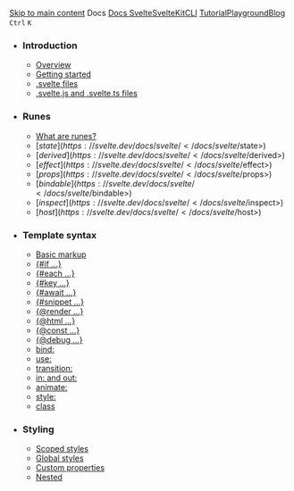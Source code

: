 [Skip to main content](https://svelte.dev/docs/svelte/<#main>) [](https://svelte.dev/docs/svelte/</> "Homepage")
Docs
[Docs ](https://svelte.dev/docs/svelte/</docs>)
[Svelte](https://svelte.dev/docs/svelte/</docs/svelte>)[SvelteKit](https://svelte.dev/docs/svelte/</docs/kit>)[CLI](https://svelte.dev/docs/svelte/</docs/cli>)
[Tutorial](https://svelte.dev/docs/svelte/</tutorial>)[Playground](https://svelte.dev/docs/svelte/</playground>)[Blog](https://svelte.dev/docs/svelte/</blog>)
`Ctrl` `K`
[](https://svelte.dev/docs/svelte/</chat>) [](https://svelte.dev/docs/svelte/<https:/bsky.app/profile/sveltesociety.dev>) [](https://svelte.dev/docs/svelte/<https:/github.com/sveltejs/svelte>)
  * ### Introduction
    * [Overview](https://svelte.dev/docs/svelte/</docs/svelte/overview>)
    * [Getting started](https://svelte.dev/docs/svelte/</docs/svelte/getting-started>)
    * [.svelte files](https://svelte.dev/docs/svelte/</docs/svelte/svelte-files>)
    * [.svelte.js and .svelte.ts files](https://svelte.dev/docs/svelte/</docs/svelte/svelte-js-files>)
  * ### Runes
    * [What are runes?](https://svelte.dev/docs/svelte/</docs/svelte/what-are-runes>)
    * [$state](https://svelte.dev/docs/svelte/</docs/svelte/$state>)
    * [$derived](https://svelte.dev/docs/svelte/</docs/svelte/$derived>)
    * [$effect](https://svelte.dev/docs/svelte/</docs/svelte/$effect>)
    * [$props](https://svelte.dev/docs/svelte/</docs/svelte/$props>)
    * [$bindable](https://svelte.dev/docs/svelte/</docs/svelte/$bindable>)
    * [$inspect](https://svelte.dev/docs/svelte/</docs/svelte/$inspect>)
    * [$host](https://svelte.dev/docs/svelte/</docs/svelte/$host>)
  * ### Template syntax
    * [Basic markup](https://svelte.dev/docs/svelte/</docs/svelte/basic-markup>)
    * [{#if ...}](https://svelte.dev/docs/svelte/</docs/svelte/if>)
    * [{#each ...}](https://svelte.dev/docs/svelte/</docs/svelte/each>)
    * [{#key ...}](https://svelte.dev/docs/svelte/</docs/svelte/key>)
    * [{#await ...}](https://svelte.dev/docs/svelte/</docs/svelte/await>)
    * [{#snippet ...}](https://svelte.dev/docs/svelte/</docs/svelte/snippet>)
    * [{@render ...}](https://svelte.dev/docs/svelte/</docs/svelte/@render>)
    * [{@html ...}](https://svelte.dev/docs/svelte/</docs/svelte/@html>)
    * [{@const ...}](https://svelte.dev/docs/svelte/</docs/svelte/@const>)
    * [{@debug ...}](https://svelte.dev/docs/svelte/</docs/svelte/@debug>)
    * [bind:](https://svelte.dev/docs/svelte/</docs/svelte/bind>)
    * [use:](https://svelte.dev/docs/svelte/</docs/svelte/use>)
    * [transition:](https://svelte.dev/docs/svelte/</docs/svelte/transition>)
    * [in: and out:](https://svelte.dev/docs/svelte/</docs/svelte/in-and-out>)
    * [animate:](https://svelte.dev/docs/svelte/</docs/svelte/animate>)
    * [style:](https://svelte.dev/docs/svelte/</docs/svelte/style>)
    * [class](https://svelte.dev/docs/svelte/</docs/svelte/class>)
  * ### Styling
    * [Scoped styles](https://svelte.dev/docs/svelte/</docs/svelte/scoped-styles>)
    * [Global styles](https://svelte.dev/docs/svelte/</docs/svelte/global-styles>)
    * [Custom properties](https://svelte.dev/docs/svelte/</docs/svelte/custom-properties>)
    * [Nested <style> elements](https://svelte.dev/docs/svelte/</docs/svelte/nested-style-elements>)
  * ### Special elements
    * [<svelte:boundary>](https://svelte.dev/docs/svelte/</docs/svelte/svelte-boundary>)
    * [<svelte:window>](https://svelte.dev/docs/svelte/</docs/svelte/svelte-window>)
    * [<svelte:document>](https://svelte.dev/docs/svelte/</docs/svelte/svelte-document>)
    * [<svelte:body>](https://svelte.dev/docs/svelte/</docs/svelte/svelte-body>)
    * [<svelte:head>](https://svelte.dev/docs/svelte/</docs/svelte/svelte-head>)
    * [<svelte:element>](https://svelte.dev/docs/svelte/</docs/svelte/svelte-element>)
    * [<svelte:options>](https://svelte.dev/docs/svelte/</docs/svelte/svelte-options>)
  * ### Runtime
    * [Stores](https://svelte.dev/docs/svelte/</docs/svelte/stores>)
    * [Context](https://svelte.dev/docs/svelte/</docs/svelte/context>)
    * [Lifecycle hooks](https://svelte.dev/docs/svelte/</docs/svelte/lifecycle-hooks>)
    * [Imperative component API](https://svelte.dev/docs/svelte/</docs/svelte/imperative-component-api>)
  * ### Misc
    * [Testing](https://svelte.dev/docs/svelte/</docs/svelte/testing>)
    * [TypeScript](https://svelte.dev/docs/svelte/</docs/svelte/typescript>)
    * [Custom elements](https://svelte.dev/docs/svelte/</docs/svelte/custom-elements>)
    * [Svelte 4 migration guide](https://svelte.dev/docs/svelte/</docs/svelte/v4-migration-guide>)
    * [Svelte 5 migration guide](https://svelte.dev/docs/svelte/</docs/svelte/v5-migration-guide>)
    * [Frequently asked questions](https://svelte.dev/docs/svelte/</docs/svelte/faq>)
  * ### Reference
    * [svelte](https://svelte.dev/docs/svelte/</docs/svelte/svelte>)
    * [svelte/action](https://svelte.dev/docs/svelte/</docs/svelte/svelte-action>)
    * [svelte/animate](https://svelte.dev/docs/svelte/</docs/svelte/svelte-animate>)
    * [svelte/compiler](https://svelte.dev/docs/svelte/</docs/svelte/svelte-compiler>)
    * [svelte/easing](https://svelte.dev/docs/svelte/</docs/svelte/svelte-easing>)
    * [svelte/events](https://svelte.dev/docs/svelte/</docs/svelte/svelte-events>)
    * [svelte/legacy](https://svelte.dev/docs/svelte/</docs/svelte/svelte-legacy>)
    * [svelte/motion](https://svelte.dev/docs/svelte/</docs/svelte/svelte-motion>)
    * [svelte/reactivity/window](https://svelte.dev/docs/svelte/</docs/svelte/svelte-reactivity-window>)
    * [svelte/reactivity](https://svelte.dev/docs/svelte/</docs/svelte/svelte-reactivity>)
    * [svelte/server](https://svelte.dev/docs/svelte/</docs/svelte/svelte-server>)
    * [svelte/store](https://svelte.dev/docs/svelte/</docs/svelte/svelte-store>)
    * [svelte/transition](https://svelte.dev/docs/svelte/</docs/svelte/svelte-transition>)
    * [Compiler errors](https://svelte.dev/docs/svelte/</docs/svelte/compiler-errors>)
    * [Compiler warnings](https://svelte.dev/docs/svelte/</docs/svelte/compiler-warnings>)
    * [Runtime errors](https://svelte.dev/docs/svelte/</docs/svelte/runtime-errors>)
    * [Runtime warnings](https://svelte.dev/docs/svelte/</docs/svelte/runtime-warnings>)
  * ### Legacy APIs
    * [Overview](https://svelte.dev/docs/svelte/</docs/svelte/legacy-overview>)
    * [Reactive let/var declarations](https://svelte.dev/docs/svelte/</docs/svelte/legacy-let>)
    * [Reactive $: statements](https://svelte.dev/docs/svelte/</docs/svelte/legacy-reactive-assignments>)
    * [export let](https://svelte.dev/docs/svelte/</docs/svelte/legacy-export-let>)
    * [$$props and $$restProps](https://svelte.dev/docs/svelte/</docs/svelte/legacy-$$props-and-$$restProps>)
    * [on:](https://svelte.dev/docs/svelte/</docs/svelte/legacy-on>)
    * [<slot>](https://svelte.dev/docs/svelte/</docs/svelte/legacy-slots>)
    * [$$slots](https://svelte.dev/docs/svelte/</docs/svelte/legacy-$$slots>)
    * [<svelte:fragment>](https://svelte.dev/docs/svelte/</docs/svelte/legacy-svelte-fragment>)
    * [<svelte:component>](https://svelte.dev/docs/svelte/</docs/svelte/legacy-svelte-component>)
    * [<svelte:self>](https://svelte.dev/docs/svelte/</docs/svelte/legacy-svelte-self>)
    * [Imperative component API](https://svelte.dev/docs/svelte/</docs/svelte/legacy-component-api>)


SvelteMisc
# Svelte 5 migration guide
### On this page
  * [Svelte 5 migration guide](https://svelte.dev/docs/svelte/</docs/svelte/v5-migration-guide>)
  * [Reactivity syntax changes](https://svelte.dev/docs/svelte/<#Reactivity-syntax-changes>)
  * [Event changes](https://svelte.dev/docs/svelte/<#Event-changes>)
  * [Snippets instead of slots](https://svelte.dev/docs/svelte/<#Snippets-instead-of-slots>)
  * [Migration script](https://svelte.dev/docs/svelte/<#Migration-script>)
  * [Components are no longer classes](https://svelte.dev/docs/svelte/<#Components-are-no-longer-classes>)
  * [<svelte:component> is no longer necessary](https://svelte.dev/docs/svelte/<#svelte:component-is-no-longer-necessary>)
  * [Whitespace handling changed](https://svelte.dev/docs/svelte/<#Whitespace-handling-changed>)
  * [Modern browser required](https://svelte.dev/docs/svelte/<#Modern-browser-required>)
  * [Changes to compiler options](https://svelte.dev/docs/svelte/<#Changes-to-compiler-options>)
  * [The children prop is reserved](https://svelte.dev/docs/svelte/<#The-children-prop-is-reserved>)
  * [Breaking changes in runes mode](https://svelte.dev/docs/svelte/<#Breaking-changes-in-runes-mode>)
  * [Other breaking changes](https://svelte.dev/docs/svelte/<#Other-breaking-changes>)


Version 5 comes with an overhauled syntax and reactivity system. While it may look different at first, you’ll soon notice many similarities. This guide goes over the changes in detail and shows you how to upgrade. Along with it, we also provide information on _why_ we did these changes.
You don’t have to migrate to the new syntax right away - Svelte 5 still supports the old Svelte 4 syntax, and you can mix and match components using the new syntax with components using the old and vice versa. We expect many people to be able to upgrade with only a few lines of code changed initially. There’s also a [migration script](https://svelte.dev/docs/svelte/<#Migration-script>) that helps you with many of these steps automatically.
## Reactivity syntax changes[](https://svelte.dev/docs/svelte/<#Reactivity-syntax-changes>)
At the heart of Svelte 5 is the new runes API. Runes are basically compiler instructions that inform Svelte about reactivity. Syntactically, runes are functions starting with a dollar-sign.
### let -> $state[](https://svelte.dev/docs/svelte/<#Reactivity-syntax-changes-let-$state>)
In Svelte 4, a `let` declaration at the top level of a component was implicitly reactive. In Svelte 5, things are more explicit: a variable is reactive when created using the `$state` rune. Let’s migrate the counter to runes mode by wrapping the counter in `$state`:
```
<script>
	let count = $state(0);
</script>
```

Nothing else changes. `count` is still the number itself, and you read and write directly to it, without a wrapper like `.value` or `getCount()`.
> Why we did this
> `let` being implicitly reactive at the top level worked great, but it meant that reactivity was constrained - a `let` declaration anywhere else was not reactive. This forced you to resort to using stores when refactoring code out of the top level of components for reuse. This meant you had to learn an entirely separate reactivity model, and the result often wasn’t as nice to work with. Because reactivity is more explicit in Svelte 5, you can keep using the same API outside the top level of components. Head to [the tutorial](https://svelte.dev/docs/svelte/</tutorial>) to learn more.
### $: -> $derived/$effect[](https://svelte.dev/docs/svelte/<#Reactivity-syntax-changes-$:-$derived-$effect>)
In Svelte 4, a `$:` statement at the top level of a component could be used to declare a derivation, i.e. state that is entirely defined through a computation of other state. In Svelte 5, this is achieved using the `$derived` rune:
```
<script>
	let count = $state(0);
	$: const double = $derived(count * 2);
</script>
```

As with `$state`, nothing else changes. `double` is still the number itself, and you read it directly, without a wrapper like `.value` or `getDouble()`.
A `$:` statement could also be used to create side effects. In Svelte 5, this is achieved using the `$effect` rune:
```
<script>
	let count = $state(0);
	$:$effect(() => {
		if (count > 5) {
			alert('Count is too high!');
		}
	});
</script>
```

> Why we did this
> `$:` was a great shorthand and easy to get started with: you could slap a `$:` in front of most code and it would somehow work. This intuitiveness was also its drawback the more complicated your code became, because it wasn’t as easy to reason about. Was the intent of the code to create a derivation, or a side effect? With `$derived` and `$effect`, you have a bit more up-front decision making to do (spoiler alert: 90% of the time you want `$derived`), but future-you and other developers on your team will have an easier time.
> There were also gotchas that were hard to spot:
>   * `$:` only updated directly before rendering, which meant you could read stale values in-between rerenders
>   * `$:` only ran once per tick, which meant that statements may run less often than you think
>   * `$:` dependencies were determined through static analysis of the dependencies. This worked in most cases, but could break in subtle ways during a refactoring where dependencies would be for example moved into a function and no longer be visible as a result
>   * `$:` statements were also ordered by using static analysis of the dependencies. In some cases there could be ties and the ordering would be wrong as a result, needing manual interventions. Ordering could also break while refactoring code and some dependencies no longer being visible as a result.
> 

> Lastly, it wasn’t TypeScript-friendly (our editor tooling had to jump through some hoops to make it valid for TypeScript), which was a blocker for making Svelte’s reactivity model truly universal.
> `$derived` and `$effect` fix all of these by
>   * always returning the latest value
>   * running as often as needed to be stable
>   * determining the dependencies at runtime, and therefore being immune to refactorings
>   * executing dependencies as needed and therefore being immune to ordering problems
>   * being TypeScript-friendly
> 

### export let -> $props[](https://svelte.dev/docs/svelte/<#Reactivity-syntax-changes-export-let-$props>)
In Svelte 4, properties of a component were declared using `export let`. Each property was one declaration. In Svelte 5, all properties are declared through the `$props` rune, through destructuring:
```
<script>
	export let optional = 'unset';
	export let required;
	let { optional = 'unset', required } = $props();
</script>
```

There are multiple cases where declaring properties becomes less straightforward than having a few `export let` declarations:
  * you want to rename the property, for example because the name is a reserved identifier (e.g. `class`)
  * you don’t know which other properties to expect in advance
  * you want to forward every property to another component


All these cases need special syntax in Svelte 4:
  * renaming: `export { klass as class}`
  * other properties: `$$restProps`
  * all properties `$$props`


In Svelte 5, the `$props` rune makes this straightforward without any additional Svelte-specific syntax:
  * renaming: use property renaming `let { class: klass } = $props();`
  * other properties: use spreading `let { foo, bar, ...rest } = $props();`
  * all properties: don’t destructure `let props = $props();`


```
<script>
	let klass = '';
	export { klass as class};
	let { class: klass, ...rest } = $props();
</script>
<button class={klass} {...$$restPropsrest}>click me</button>
```

> Why we did this
> `export let` was one of the more controversial API decisions, and there was a lot of debate about whether you should think about a property being `export`ed or `import`ed. `$props` doesn’t have this trait. It’s also in line with the other runes, and the general thinking reduces to “everything special to reactivity in Svelte is a rune”.
> There were also a lot of limitations around `export let`, which required additional API, as shown above. `$props` unite this in one syntactical concept that leans heavily on regular JavaScript destructuring syntax.
## Event changes[](https://svelte.dev/docs/svelte/<#Event-changes>)
Event handlers have been given a facelift in Svelte 5. Whereas in Svelte 4 we use the `on:` directive to attach an event listener to an element, in Svelte 5 they are properties like any other (in other words - remove the colon):
```
<script>
	let count = $state(0);
</script>
<button on:click={() => count++}>
	clicks: {count}
</button>
```

Since they’re just properties, you can use the normal shorthand syntax...
```
<script>
	let count = $state(0);
	function onclick() {
		count++;
	}
</script>
<button {onclick}>
	clicks: {count}
</button>
```

...though when using a named event handler function it’s usually better to use a more descriptive name.
### Component events[](https://svelte.dev/docs/svelte/<#Event-changes-Component-events>)
In Svelte 4, components could emit events by creating a dispatcher with `createEventDispatcher`.
This function is deprecated in Svelte 5. Instead, components should accept _callback props_ - which means you then pass functions as properties to these components:
App
```
<script>
	import Pump from './Pump.svelte';
	let size = $state(15);
	let burst = $state(false);
	function reset() {
		size = 15;
		burst = false;
	}
</script>
<Pump
	on:inflate={(power) => {
		size += power.detail;
		if (size > 75) burst = true;
	}}
	on:deflate={(power) => {
		if (size > 0) size -= power.detail;
	}}
/>
{#if burst}
	<button onclick={reset}>new balloon</button>
	<span class="boom">💥</span>
{:else}
	<span class="balloon" style="scale: {0.01 * size}">
		🎈
	</span>
{/if}
```
```
<script lang="ts">
	import Pump from './Pump.svelte';
	let size = $state(15);
	let burst = $state(false);
	function reset() {
		size = 15;
		burst = false;
	}
</script>
<Pump
	on:inflate={(power) => {
		size += power.detail;
		if (size > 75) burst = true;
	}}
	on:deflate={(power) => {
		if (size > 0) size -= power.detail;
	}}
/>
{#if burst}
	<button onclick={reset}>new balloon</button>
	<span class="boom">💥</span>
{:else}
	<span class="balloon" style="scale: {0.01 * size}">
		🎈
	</span>
{/if}
```

Pump
```
<script>
	import { createEventDispatcher } from 'svelte';
	const dispatch = createEventDispatcher();
	let { inflate, deflate } = $props();
	let power = $state(5);
</script>
<button onclick={() => dispatch('inflate', power)inflate(power)}>
	inflate
</button>
<button onclick={() => dispatch('deflate', power)deflate(power)}>
	deflate
</button>
<button onclick={() => power--}>-</button>
Pump power: {power}
<button onclick={() => power++}>+</button>
```
```
<script lang="ts">
	import { createEventDispatcher } from 'svelte';
	const dispatch = createEventDispatcher();
	let { inflate, deflate } = $props();
	let power = $state(5);
</script>
<button onclick={() => dispatch('inflate', power)inflate(power)}>
	inflate
</button>
<button onclick={() => dispatch('deflate', power)deflate(power)}>
	deflate
</button>
<button onclick={() => power--}>-</button>
Pump power: {power}
<button onclick={() => power++}>+</button>
```

### Bubbling events[](https://svelte.dev/docs/svelte/<#Event-changes-Bubbling-events>)
Instead of doing `<button on:click>` to ‘forward’ the event from the element to the component, the component should accept an `onclick` callback prop:
```
<script>
	let { onclick } = $props();
</script>
<button on:click {onclick}>
	click me
</button>
```

Note that this also means you can ‘spread’ event handlers onto the element along with other props instead of tediously forwarding each event separately:
```
<script>
	let props = $props();
</script>
<button {...$$props} on:click on:keydown on:all_the_other_stuff {...props}>
	click me
</button>
```

### Event modifiers[](https://svelte.dev/docs/svelte/<#Event-changes-Event-modifiers>)
In Svelte 4, you can add event modifiers to handlers:
```
<button on:click|once|preventDefault={handler}>...</button>
```

Modifiers are specific to `on:` and as such do not work with modern event handlers. Adding things like `event.preventDefault()` inside the handler itself is preferable, since all the logic lives in one place rather than being split between handler and modifiers.
Since event handlers are just functions, you can create your own wrappers as necessary:
```
<script>
	function once(fn) {
		return function (event) {
			if (fn) fn.call(this, event);
			fn = null;
		};
	}
	function preventDefault(fn) {
		return function (event) {
			event.preventDefault();
			fn.call(this, event);
		};
	}
</script>
<button onclick={once(preventDefault(handler))}>...</button>
```

There are three modifiers — `capture`, `passive` and `nonpassive` — that can’t be expressed as wrapper functions, since they need to be applied when the event handler is bound rather than when it runs.
For `capture`, we add the modifier to the event name:
```
<button onclickcapture={...}>...</button>
```

Changing the `passive`[](https://svelte.dev/docs/svelte/<https:/developer.mozilla.org/en-US/docs/Web/API/EventTarget/addEventListener#using_passive_listeners>) option of an event handler, meanwhile, is not something to be done lightly. If you have a use case for it — and you probably don’t! — then you will need to use an action to apply the event handler yourself.
### Multiple event handlers[](https://svelte.dev/docs/svelte/<#Event-changes-Multiple-event-handlers>)
In Svelte 4, this is possible:
```
<button on:click={one} on:click={two}>...</button>
```

Duplicate attributes/properties on elements — which now includes event handlers — are not allowed. Instead, do this:
```
<button
	onclick={(e) => {
		one(e);
		two(e);
	}}
>
	...
</button>
```

When spreading props, local event handlers must go _after_ the spread, or they risk being overwritten:
```
<button
	{...props}
	onclick={(e) => {
		doStuff(e);
		props.onclick?.(e);
	}}
>
	...
</button>
```

> Why we did this
> `createEventDispatcher` was always a bit boilerplate-y:
>   * import the function
>   * call the function to get a dispatch function
>   * call said dispatch function with a string and possibly a payload
>   * retrieve said payload on the other end through a `.detail` property, because the event itself was always a `CustomEvent`
> 

> It was always possible to use component callback props, but because you had to listen to DOM events using `on:`, it made sense to use `createEventDispatcher` for component events due to syntactical consistency. Now that we have event attributes (`onclick`), it’s the other way around: Callback props are now the more sensible thing to do.
> The removal of event modifiers is arguably one of the changes that seems like a step back for those who’ve liked the shorthand syntax of event modifiers. Given that they are not used that frequently, we traded a smaller surface area for more explicitness. Modifiers also were inconsistent, because most of them were only useable on DOM elements.
> Multiple listeners for the same event are also no longer possible, but it was something of an anti-pattern anyway, since it impedes readability: if there are many attributes, it becomes harder to spot that there are two handlers unless they are right next to each other. It also implies that the two handlers are independent, when in fact something like `event.stopImmediatePropagation()` inside `one` would prevent `two` from being called.
> By deprecating `createEventDispatcher` and the `on:` directive in favour of callback props and normal element properties, we:
>   * reduce Svelte’s learning curve
>   * remove boilerplate, particularly around `createEventDispatcher`
>   * remove the overhead of creating `CustomEvent` objects for events that may not even have listeners
>   * add the ability to spread event handlers
>   * add the ability to know which event handlers were provided to a component
>   * add the ability to express whether a given event handler is required or optional
>   * increase type safety (previously, it was effectively impossible for Svelte to guarantee that a component didn’t emit a particular event)
> 

## Snippets instead of slots[](https://svelte.dev/docs/svelte/<#Snippets-instead-of-slots>)
In Svelte 4, content can be passed to components using slots. Svelte 5 replaces them with snippets which are more powerful and flexible, and as such slots are deprecated in Svelte 5.
They continue to work, however, and you can pass snippets to a component that uses slots:
Child
```
<slot />
<hr />
<slot name="foo" message="hello" />
```

Parent
```
<script>
	import Child from './Child.svelte';
</script>
<Child>
	default child content
	{#snippet foo({ message })}
		message from child: {message}
	{/snippet}
</Child>
```
```
<script lang="ts">
	import Child from './Child.svelte';
</script>
<Child>
	default child content
	{#snippet foo({ message })}
		message from child: {message}
	{/snippet}
</Child>
```

(The reverse is not true — you cannot pass slotted content to a component that uses `{@render ...}`[](https://svelte.dev/docs/svelte/</docs/svelte/@render>) tags.)
When using custom elements, you should still use `<slot />` like before. In a future version, when Svelte removes its internal version of slots, it will leave those slots as-is, i.e. output a regular DOM tag instead of transforming it.
### Default content[](https://svelte.dev/docs/svelte/<#Snippets-instead-of-slots-Default-content>)
In Svelte 4, the easiest way to pass a piece of UI to the child was using a `<slot />`. In Svelte 5, this is done using the `children` prop instead, which is then shown with `{@render children()}`:
```
<script>
	let { children } = $props();
</script>
<slot />
{@render children?.()}
```

### Multiple content placeholders[](https://svelte.dev/docs/svelte/<#Snippets-instead-of-slots-Multiple-content-placeholders>)
If you wanted multiple UI placeholders, you had to use named slots. In Svelte 5, use props instead, name them however you like and `{@render ...}` them:
```
<script>
	let { header, main, footer } = $props();
</script>
<header>
	<slot name="header" />
	{@render header()}
</header>
<main>
	<slot name="main" />
	{@render main()}
</main>
<footer>
	<slot name="footer" />
	{@render footer()}
</footer>
```

### Passing data back up[](https://svelte.dev/docs/svelte/<#Snippets-instead-of-slots-Passing-data-back-up>)
In Svelte 4, you would pass data to a `<slot />` and then retrieve it with `let:` in the parent component. In Svelte 5, snippets take on that responsibility:
App
```
<script>
	import List from './List.svelte';
</script>
<List items={['one', 'two', 'three']} let:item>
	{#snippet item(text)}
		<span>{text}</span>
	{/snippet}
	<span slot="empty">No items yet</span>
	{#snippet empty()}
		<span>No items yet</span>
	{/snippet}
</List>
```
```
<script lang="ts">
	import List from './List.svelte';
</script>
<List items={['one', 'two', 'three']} let:item>
	{#snippet item(text)}
		<span>{text}</span>
	{/snippet}
	<span slot="empty">No items yet</span>
	{#snippet empty()}
		<span>No items yet</span>
	{/snippet}
</List>
```

List
```
<script>
	let { items, item, empty } = $props();
</script>
{#if items.length}
	<ul>
		{#each items as entry}
			<li>
				<slot item={entry} />
				{@render item(entry)}
			</li>
		{/each}
	</ul>
{:else}
	<slot name="empty" />
	{@render empty?.()}
{/if}
```
```
<script lang="ts">
	let { items, item, empty } = $props();
</script>
{#if items.length}
	<ul>
		{#each items as entry}
			<li>
				<slot item={entry} />
				{@render item(entry)}
			</li>
		{/each}
	</ul>
{:else}
	<slot name="empty" />
	{@render empty?.()}
{/if}
```

> Why we did this
> Slots were easy to get started with, but the more advanced the use case became, the more involved and confusing the syntax became:
>   * the `let:` syntax was confusing to many people as it _creates_ a variable whereas all other `:` directives _receive_ a variable
>   * the scope of a variable declared with `let:` wasn’t clear. In the example above, it may look like you can use the `item` slot prop in the `empty` slot, but that’s not true
>   * named slots had to be applied to an element using the `slot` attribute. Sometimes you didn’t want to create an element, so we had to add the `<svelte:fragment>` API
>   * named slots could also be applied to a component, which changed the semantics of where `let:` directives are available (even today us maintainers often don’t know which way around it works)
> 

> Snippets solve all of these problems by being much more readable and clear. At the same time they’re more powerful as they allow you to define sections of UI that you can render _anywhere_ , not just passing them as props to a component.
## Migration script[](https://svelte.dev/docs/svelte/<#Migration-script>)
By now you should have a pretty good understanding of the before/after and how the old syntax relates to the new syntax. It probably also became clear that a lot of these migrations are rather technical and repetitive - something you don’t want to do by hand.
We thought the same, which is why we provide a migration script to do most of the migration automatically. You can upgrade your project by using `npx sv migrate svelte-5`. This will do the following things:
  * bump core dependencies in your `package.json`
  * migrate to runes (`let` -> `$state` etc)
  * migrate to event attributes for DOM elements (`on:click` -> `onclick`)
  * migrate slot creations to render tags (`<slot />` -> `{@render children()}`)
  * migrate slot usages to snippets (`<div slot="x">...</div>` -> `{#snippet x()}<div>...</div>{/snippet}`)
  * migrate obvious component creations (`new Component(...)` -> `mount(Component, ...)`)


You can also migrate a single component in VS Code through the `Migrate Component to Svelte 5 Syntax` command, or in our Playground through the `Migrate` button.
Not everything can be migrated automatically, and some migrations need manual cleanup afterwards. The following sections describe these in more detail.
### run[](https://svelte.dev/docs/svelte/<#Migration-script-run>)
You may see that the migration script converts some of your `$:` statements to a `run` function which is imported from `svelte/legacy`. This happens if the migration script couldn’t reliably migrate the statement to a `$derived` and concluded this is a side effect instead. In some cases this may be wrong and it’s best to change this to use a `$derived` instead. In other cases it may be right, but since `$:` statements also ran on the server but `$effect` does not, it isn’t safe to transform it as such. Instead, `run` is used as a stopgap solution. `run` mimics most of the characteristics of `$:`, in that it runs on the server once, and runs as `$effect.pre` on the client (`$effect.pre` runs _before_ changes are applied to the DOM; most likely you want to use `$effect` instead).
```
<script>
	import { run } from 'svelte/legacy';
	run(() => {
	$effect(() => {
		// some side effect code
	})
</script>
```

### Event modifiers[](https://svelte.dev/docs/svelte/<#Migration-script-Event-modifiers>)
Event modifiers are not applicable to event attributes (e.g. you can’t do `onclick|preventDefault={...}`). Therefore, when migrating event directives to event attributes, we need a function-replacement for these modifiers. These are imported from `svelte/legacy`, and should be migrated away from in favor of e.g. just using `event.preventDefault()`.
```
<script>
	import { preventDefault } from 'svelte/legacy';
</script>
<button
	onclick={preventDefault((event) => {
		event.preventDefault();
		// ...
	})}
>
	click me
</button>
```

### Things that are not automigrated[](https://svelte.dev/docs/svelte/<#Migration-script-Things-that-are-not-automigrated>)
The migration script does not convert `createEventDispatcher`. You need to adjust those parts manually. It doesn’t do it because it’s too risky because it could result in breakage for users of the component, which the migration script cannot find out.
The migration script does not convert `beforeUpdate/afterUpdate`. It doesn’t do it because it’s impossible to determine the actual intent of the code. As a rule of thumb you can often go with a combination of `$effect.pre` (runs at the same time as `beforeUpdate` did) and `tick` (imported from `svelte`, allows you to wait until changes are applied to the DOM and then do some work).
## Components are no longer classes[](https://svelte.dev/docs/svelte/<#Components-are-no-longer-classes>)
In Svelte 3 and 4, components are classes. In Svelte 5 they are functions and should be instantiated differently. If you need to manually instantiate components, you should use `mount` or `hydrate` (imported from `svelte`) instead. If you see this error using SvelteKit, try updating to the latest version of SvelteKit first, which adds support for Svelte 5. If you’re using Svelte without SvelteKit, you’ll likely have a `main.js` file (or similar) which you need to adjust:
```
import { function mount<Props extends Record<string, any>, Exports extends Record<string, any>>(component: ComponentType<SvelteComponent<Props>> | Component<Props, Exports, any>, options: MountOptions<Props>): Exports
Mounts a component to the given target and returns the exports and potentially the props (if compiled with accessors: true) of the component.
Transitions will play during the initial render unless the intro option is set to false.


mount } from 'svelte';
import ```
type App = SvelteComponent<Record<string, any>, any, any>
const App: LegacyComponentType
```
`App from './App.svelte' const app = new App({ target: document.getElementById("app") }); const ````
const app: {
  $on?(type: string, callback: (e: any) => void): () => void;
  $set?(props: Partial<Record<string, any>>): void;
} & Record<string, any>
```
`app = ````
mount<Record<string, any>, {
  $on?(type: string, callback: (e: any) => void): () => void;
  $set?(props: Partial<Record<string, any>>): void;
} & Record<...>>(component: ComponentType<...> | Component<...>, options: MountOptions<...>): {
  ...;
} & Record<...>
```
`
Mounts a component to the given target and returns the exports and potentially the props (if compiled with `accessors: true`) of the component. Transitions will play during the initial render unless the `intro` option is set to `false`.
mount(`const App: LegacyComponentType`App, { `target: Document | Element | ShadowRoot`
Target element where the component will be mounted.
target: `var document: Document`
[MDN Reference](https://svelte.dev/docs/svelte/<https:/developer.mozilla.org/docs/Web/API/Window/document>)
document.`Document.getElementById(elementId: string): HTMLElement | null`
Returns a reference to the first object with the specified value of the ID attribute.
@paramelementId String that specifies the ID value.
getElementById("app") }); export default ````
const app: {
  $on?(type: string, callback: (e: any) => void): () => void;
  $set?(props: Partial<Record<string, any>>): void;
} & Record<string, any>
```
`app;`
```

`mount` and `hydrate` have the exact same API. The difference is that `hydrate` will pick up the Svelte’s server-rendered HTML inside its target and hydrate it. Both return an object with the exports of the component and potentially property accessors (if compiled with `accessors: true`). They do not come with the `$on`, `$set` and `$destroy` methods you may know from the class component API. These are its replacements:
For `$on`, instead of listening to events, pass them via the `events` property on the options argument.
```
import { function mount<Props extends Record<string, any>, Exports extends Record<string, any>>(component: ComponentType<SvelteComponent<Props>> | Component<Props, Exports, any>, options: MountOptions<Props>): Exports
Mounts a component to the given target and returns the exports and potentially the props (if compiled with accessors: true) of the component.
Transitions will play during the initial render unless the intro option is set to false.


mount } from 'svelte';
import ```
type App = SvelteComponent<Record<string, any>, any, any>
const App: LegacyComponentType
```
`App from './App.svelte' const app = new App({ target: document.getElementById("app") }); app.$on('event', callback); const ````
const app: {
  $on?(type: string, callback: (e: any) => void): () => void;
  $set?(props: Partial<Record<string, any>>): void;
} & Record<string, any>
```
`app = ````
mount<Record<string, any>, {
  $on?(type: string, callback: (e: any) => void): () => void;
  $set?(props: Partial<Record<string, any>>): void;
} & Record<...>>(component: ComponentType<...> | Component<...>, options: MountOptions<...>): {
  ...;
} & Record<...>
```
`
Mounts a component to the given target and returns the exports and potentially the props (if compiled with `accessors: true`) of the component. Transitions will play during the initial render unless the `intro` option is set to `false`.
mount(`const App: LegacyComponentType`App, { `target: Document | Element | ShadowRoot`
Target element where the component will be mounted.
target: `var document: Document`
[MDN Reference](https://svelte.dev/docs/svelte/<https:/developer.mozilla.org/docs/Web/API/Window/document>)
document.`Document.getElementById(elementId: string): HTMLElement | null`
Returns a reference to the first object with the specified value of the ID attribute.
@paramelementId String that specifies the ID value.
getElementById("app"), `events?: Record<string, (e: any) => any> | undefined`
Allows the specification of events.
@deprecatedUse callback props instead.
events: { `event: any`event: callback } });`
```

> Note that using `events` is discouraged — instead, [use callbacks](https://svelte.dev/docs/svelte/<#Event-changes>)
For `$set`, use `$state` instead to create a reactive property object and manipulate it. If you’re doing this inside a `.js` or `.ts` file, adjust the ending to include `.svelte`, i.e. `.svelte.js` or `.svelte.ts`.
```
import { function mount<Props extends Record<string, any>, Exports extends Record<string, any>>(component: ComponentType<SvelteComponent<Props>> | Component<Props, Exports, any>, options: MountOptions<Props>): Exports
Mounts a component to the given target and returns the exports and potentially the props (if compiled with accessors: true) of the component.
Transitions will play during the initial render unless the intro option is set to false.


mount } from 'svelte';
import ```
type App = SvelteComponent<Record<string, any>, any, any>
const App: LegacyComponentType
```
`App from './App.svelte' const app = new App({ target: document.getElementById("app"), props: { foo: 'bar' } }); app.$set({ foo: 'baz' }); const ````
const props: {
  foo: string;
}
```
`props = ````
function $state<{
  foo: string;
}>(initial: {
  foo: string;
}): {
  foo: string;
} (+1 overload)
namespace $state
```
`
Declares reactive state.
Example:
```
let count = $state(0);
```

<https://svelte.dev/docs/svelte/$state>
@paraminitial The initial value
$state({ `foo: string`foo: 'bar' }); const ````
const app: {
  $on?(type: string, callback: (e: any) => void): () => void;
  $set?(props: Partial<Record<string, any>>): void;
} & Record<string, any>
```
`app = ````
mount<Record<string, any>, {
  $on?(type: string, callback: (e: any) => void): () => void;
  $set?(props: Partial<Record<string, any>>): void;
} & Record<...>>(component: ComponentType<...> | Component<...>, options: MountOptions<...>): {
  ...;
} & Record<...>
```
`
Mounts a component to the given target and returns the exports and potentially the props (if compiled with `accessors: true`) of the component. Transitions will play during the initial render unless the `intro` option is set to `false`.
mount(`const App: LegacyComponentType`App, { `target: Document | Element | ShadowRoot`
Target element where the component will be mounted.
target: `var document: Document`
[MDN Reference](https://svelte.dev/docs/svelte/<https:/developer.mozilla.org/docs/Web/API/Window/document>)
document.`Document.getElementById(elementId: string): HTMLElement | null`
Returns a reference to the first object with the specified value of the ID attribute.
@paramelementId String that specifies the ID value.
getElementById("app"), `props?: Record<string, any> | undefined`
Component properties.
props }); ````
const props: {
  foo: string;
}
```
`props.`foo: string`foo = 'baz';`
```

For `$destroy`, use `unmount` instead.
```
import { function mount<Props extends Record<string, any>, Exports extends Record<string, any>>(component: ComponentType<SvelteComponent<Props>> | Component<Props, Exports, any>, options: MountOptions<Props>): Exports
Mounts a component to the given target and returns the exports and potentially the props (if compiled with accessors: true) of the component.
Transitions will play during the initial render unless the intro option is set to false.


mount, ```
function unmount(component: Record<string, any>, options?: {
  outro?: boolean;
} | undefined): Promise<void>
```
`
Unmounts a component that was previously mounted using `mount` or `hydrate`.
Since 5.13.0, if `options.outro` is `true`, [transitions](https://svelte.dev/docs/svelte/<https:/svelte.dev/docs/svelte/transition>) will play before the component is removed from the DOM.
Returns a `Promise` that resolves after transitions have completed if `options.outro` is true, or immediately otherwise (prior to 5.13.0, returns `void`).
```
import { mount, unmount } from 'svelte';
import App from './App.svelte';
const app = mount(App, { target: document.body });
// later...
unmount(app, { outro: true });
```

unmount } from 'svelte'; import ````
type App = SvelteComponent<Record<string, any>, any, any>
const App: LegacyComponentType
```
`App from './App.svelte' const app = new App({ target: document.getElementById("app"), props: { foo: 'bar' } }); app.$destroy(); const ````
const app: {
  $on?(type: string, callback: (e: any) => void): () => void;
  $set?(props: Partial<Record<string, any>>): void;
} & Record<string, any>
```
`app = ````
mount<Record<string, any>, {
  $on?(type: string, callback: (e: any) => void): () => void;
  $set?(props: Partial<Record<string, any>>): void;
} & Record<...>>(component: ComponentType<...> | Component<...>, options: MountOptions<...>): {
  ...;
} & Record<...>
```
`
Mounts a component to the given target and returns the exports and potentially the props (if compiled with `accessors: true`) of the component. Transitions will play during the initial render unless the `intro` option is set to `false`.
mount(`const App: LegacyComponentType`App, { `target: Document | Element | ShadowRoot`
Target element where the component will be mounted.
target: `var document: Document`
[MDN Reference](https://svelte.dev/docs/svelte/<https:/developer.mozilla.org/docs/Web/API/Window/document>)
document.`Document.getElementById(elementId: string): HTMLElement | null`
Returns a reference to the first object with the specified value of the ID attribute.
@paramelementId String that specifies the ID value.
getElementById("app") }); ````
function unmount(component: Record<string, any>, options?: {
  outro?: boolean;
} | undefined): Promise<void>
```
`
Unmounts a component that was previously mounted using `mount` or `hydrate`.
Since 5.13.0, if `options.outro` is `true`, [transitions](https://svelte.dev/docs/svelte/<https:/svelte.dev/docs/svelte/transition>) will play before the component is removed from the DOM.
Returns a `Promise` that resolves after transitions have completed if `options.outro` is true, or immediately otherwise (prior to 5.13.0, returns `void`).
```
import { mount, unmount } from 'svelte';
import App from './App.svelte';
const app = mount(App, { target: document.body });
// later...
unmount(app, { outro: true });
```

unmount(````
const app: {
  $on?(type: string, callback: (e: any) => void): () => void;
  $set?(props: Partial<Record<string, any>>): void;
} & Record<string, any>
```
`app);`
```

As a stop-gap-solution, you can also use `createClassComponent` or `asClassComponent` (imported from `svelte/legacy`) instead to keep the same API known from Svelte 4 after instantiating.
```
import { ```
function createClassComponent<Props extends Record<string, any>, Exports extends Record<string, any>, Events extends Record<string, any>, Slots extends Record<string, any>>(options: ComponentConstructorOptions<Props> & {
  component: ComponentType<SvelteComponent<Props, Events, Slots>> | Component<Props>;
}): SvelteComponent<Props, Events, Slots> & Exports
```
`
Takes the same options as a Svelte 4 component and the component function and returns a Svelte 4 compatible component.
@deprecatedUse this only as a temporary solution to migrate your imperative component code to Svelte 5.
createClassComponent } from 'svelte/legacy'; import ````
type App = SvelteComponent<Record<string, any>, any, any>
const App: LegacyComponentType
```
`App from './App.svelte' const app = new App({ target: document.getElementById("app") }); const `const app: SvelteComponent<Record<string, any>, any, any> & Record<string, any>`app = ````
createClassComponent<Record<string, any>, Record<string, any>, any, any>(options: ComponentConstructorOptions<Record<string, any>> & {
  component: Component<...> | ComponentType<...>;
}): SvelteComponent<...> & Record<...>
```
`
Takes the same options as a Svelte 4 component and the component function and returns a Svelte 4 compatible component.
@deprecatedUse this only as a temporary solution to migrate your imperative component code to Svelte 5.
createClassComponent({ `component: Component<Record<string, any>, {}, string> | ComponentType<SvelteComponent<Record<string, any>, any, any>>`component: `const App: LegacyComponentType`App, `ComponentConstructorOptions<Props extends Record<string, any> = Record<string, any>>.target: Document | Element | ShadowRoot`target: `var document: Document`
[MDN Reference](https://svelte.dev/docs/svelte/<https:/developer.mozilla.org/docs/Web/API/Window/document>)
document.`Document.getElementById(elementId: string): HTMLElement | null`
Returns a reference to the first object with the specified value of the ID attribute.
@paramelementId String that specifies the ID value.
getElementById("app") }); export default `const app: SvelteComponent<Record<string, any>, any, any> & Record<string, any>`app;`
```

If this component is not under your control, you can use the `compatibility.componentApi` compiler option for auto-applied backwards compatibility, which means code using `new Component(...)` keeps working without adjustments (note that this adds a bit of overhead to each component). This will also add `$set` and `$on` methods for all component instances you get through `bind:this`.
```
/// svelte.config.js
export default {
	```
compilerOptions: {
  compatibility: {
    componentApi: number;
  };
}
```
`compilerOptions: { ````
compatibility: {
  componentApi: number;
}
```
`compatibility: { `componentApi: number`componentApi: 4 } } };`
```

Note that `mount` and `hydrate` are _not_ synchronous, so things like `onMount` won’t have been called by the time the function returns and the pending block of promises will not have been rendered yet (because `#await` waits a microtask to wait for a potentially immediately-resolved promise). If you need that guarantee, call `flushSync` (import from `'svelte'`) after calling `mount/hydrate`.
### Server API changes[](https://svelte.dev/docs/svelte/<#Components-are-no-longer-classes-Server-API-changes>)
Similarly, components no longer have a `render` method when compiled for server side rendering. Instead, pass the function to `render` from `svelte/server`:
```
import { ```
function render<Comp extends SvelteComponent<any> | Component<any>, Props extends ComponentProps<Comp> = ComponentProps<Comp>>(...args: {} extends Props ? [component: Comp extends SvelteComponent<any> ? ComponentType<Comp> : Comp, options?: {
  props?: Omit<Props, "$$slots" | "$$events">;
  context?: Map<any, any>;
}] : [component: Comp extends SvelteComponent<any> ? ComponentType<Comp> : Comp, options: {
  props: Omit<Props, "$$slots" | "$$events">;
  context?: Map<any, any>;
}]): RenderOutput
```
`
Only available on the server and when compiling with the `server` option. Takes a component and returns an object with `body` and `head` properties on it, which you can use to populate the HTML when server-rendering your app.
render } from 'svelte/server'; import ````
type App = SvelteComponent<Record<string, any>, any, any>
const App: LegacyComponentType
```
`App from './App.svelte'; const { html, head } = App.render({ props: { message: 'hello' }}); const { `const html: string`html, `const head: string`
HTML that goes into the `&#x3C;head>`
head } = ````
render<SvelteComponent<Record<string, any>, any, any>, Record<string, any>>(component: ComponentType<SvelteComponent<Record<string, any>, any, any>>, options?: {
  ...;
} | undefined): RenderOutput
```
`
Only available on the server and when compiling with the `server` option. Takes a component and returns an object with `body` and `head` properties on it, which you can use to populate the HTML when server-rendering your app.
render(`const App: LegacyComponentType`App, { `props?: Omit<Record<string, any>, "$$slots" | "$$events"> | undefined`props: { `message: string`message: 'hello' }});`
```

In Svelte 4, rendering a component to a string also returned the CSS of all components. In Svelte 5, this is no longer the case by default because most of the time you’re using a tooling chain that takes care of it in other ways (like SvelteKit). If you need CSS to be returned from `render`, you can set the `css` compiler option to `'injected'` and it will add `<style>` elements to the `head`.
### Component typing changes[](https://svelte.dev/docs/svelte/<#Components-are-no-longer-classes-Component-typing-changes>)
The change from classes towards functions is also reflected in the typings: `SvelteComponent`, the base class from Svelte 4, is deprecated in favour of the new `Component` type which defines the function shape of a Svelte component. To manually define a component shape in a `d.ts` file:
```
import type { interface Component<Props extends Record<string, any> = {}, Exports extends Record<string, any> = {}, Bindings extends keyof Props | "" = string>
Can be used to create strongly typed Svelte components.


#### Example:[](https://svelte.dev/docs/svelte/<#Example:>)
You have component library on npm called component-library, from which
you export a component called MyComponent. For Svelte+TypeScript users,
you want to provide typings. Therefore you create a index.d.ts:


```
import type { Component } from 'svelte';
export declare const MyComponent: Component&#x3C;{ foo: string }> {}
```

Typing this makes it possible for IDEs like VS Code with the Svelte extension to provide intellisense and to use the component like this in a Svelte file with TypeScript:
```
&#x3C;script lang="ts">
	import { MyComponent } from "component-library";
&#x3C;/script>
&#x3C;MyComponent foo={'bar'} />
```

Component } from 'svelte'; export declare const ````
const MyComponent: Component<{
  foo: string;
}, {}, string>
```
`MyComponent: `interface Component<Props extends Record<string, any> = {}, Exports extends Record<string, any> = {}, Bindings extends keyof Props | "" = string>`
Can be used to create strongly typed Svelte components.
#### Example:[](https://svelte.dev/docs/svelte/<#Example:>)
You have component library on npm called `component-library`, from which you export a component called `MyComponent`. For Svelte+TypeScript users, you want to provide typings. Therefore you create a `index.d.ts`:
```
import type { Component } from 'svelte';
export declare const MyComponent: Component&#x3C;{ foo: string }> {}
```

Typing this makes it possible for IDEs like VS Code with the Svelte extension to provide intellisense and to use the component like this in a Svelte file with TypeScript:
```
&#x3C;script lang="ts">
	import { MyComponent } from "component-library";
&#x3C;/script>
&#x3C;MyComponent foo={'bar'} />
```

Component<{ `foo: string`foo: string; }>;`
```

To declare that a component of a certain type is required:
```
import { import ComponentAComponentA, import ComponentBComponentB } from 'component-library';
import type { SvelteComponent } from 'svelte';
import type { interface Component<Props extends Record<string, any> = {}, Exports extends Record<string, any> = {}, Bindings extends keyof Props | "" = string>
Can be used to create strongly typed Svelte components.


#### Example:[](https://svelte.dev/docs/svelte/<#Example:>)
You have component library on npm called component-library, from which
you export a component called MyComponent. For Svelte+TypeScript users,
you want to provide typings. Therefore you create a index.d.ts:


```
import type { Component } from 'svelte';
export declare const MyComponent: Component&#x3C;{ foo: string }> {}
```

Typing this makes it possible for IDEs like VS Code with the Svelte extension to provide intellisense and to use the component like this in a Svelte file with TypeScript:
```
&#x3C;script lang="ts">
	import { MyComponent } from "component-library";
&#x3C;/script>
&#x3C;MyComponent foo={'bar'} />
```

Component } from 'svelte'; let C: typeof SvelteComponent<{ foo: string }> = $state( let ````
let C: Component<{
  foo: string;
}, {}, string>
```
`C: `interface Component<Props extends Record<string, any> = {}, Exports extends Record<string, any> = {}, Bindings extends keyof Props | "" = string>`
Can be used to create strongly typed Svelte components.
#### Example:[](https://svelte.dev/docs/svelte/<#Example:>)
You have component library on npm called `component-library`, from which you export a component called `MyComponent`. For Svelte+TypeScript users, you want to provide typings. Therefore you create a `index.d.ts`:
```
import type { Component } from 'svelte';
export declare const MyComponent: Component&#x3C;{ foo: string }> {}
```

Typing this makes it possible for IDEs like VS Code with the Svelte extension to provide intellisense and to use the component like this in a Svelte file with TypeScript:
```
&#x3C;script lang="ts">
	import { MyComponent } from "component-library";
&#x3C;/script>
&#x3C;MyComponent foo={'bar'} />
```

Component<{ `foo: string`foo: string }> = ````
function $state<any>(initial: any): any (+1 overload)
namespace $state
```
`
Declares reactive state.
Example:
```
let count = $state(0);
```

<https://svelte.dev/docs/svelte/$state>
@paraminitial The initial value
$state( `var Math: Math`
An intrinsic object that provides basic mathematics functionality and constants.
Math.`Math.random(): number`
Returns a pseudorandom number between 0 and 1.
random() ? `import ComponentA`ComponentA : `import ComponentB`ComponentB );`
```

The two utility types `ComponentEvents` and `ComponentType` are also deprecated. `ComponentEvents` is obsolete because events are defined as callback props now, and `ComponentType` is obsolete because the new `Component` type is the component type already (i.e. `ComponentType<SvelteComponent<{ prop: string }>>` is equivalent to `Component<{ prop: string }>`).
### bind:this changes[](https://svelte.dev/docs/svelte/<#Components-are-no-longer-classes-bind:this-changes>)
Because components are no longer classes, using `bind:this` no longer returns a class instance with `$set`, `$on` and `$destroy` methods on it. It only returns the instance exports (`export function/const`) and, if you’re using the `accessors` option, a getter/setter-pair for each property.
## <svelte:component> is no longer necessary[](https://svelte.dev/docs/svelte/<#svelte:component-is-no-longer-necessary>)
In Svelte 4, components are _static_ — if you render `<Thing>`, and the value of `Thing` changes, [nothing happens](https://svelte.dev/docs/svelte/</playground/7f1fa24f0ab44c1089dcbb03568f8dfa?version=4.2.18>). To make it dynamic you had to use `<svelte:component>`.
This is no longer true in Svelte 5:
```
<script>
	import A from './A.svelte';
	import B from './B.svelte';
	let Thing = $state();
</script>
<select bind:value={Thing}>
	<option value={A}>A</option>
	<option value={B}>B</option>
</select>
<!-- these are equivalent -->
<Thing />
<svelte:component this={Thing} />
```

While migrating, keep in mind that your component’s name should be capitalized (`Thing`) to distinguish it from elements, unless using dot notation.
### Dot notation indicates a component[](https://svelte.dev/docs/svelte/<#svelte:component-is-no-longer-necessary-Dot-notation-indicates-a-component>)
In Svelte 4, `<foo.bar>` would create an element with a tag name of `"foo.bar"`. In Svelte 5, `foo.bar` is treated as a component instead. This is particularly useful inside `each` blocks:
```
{#each items as item}
	<item.component {...item.props} />
{/each}
```

## Whitespace handling changed[](https://svelte.dev/docs/svelte/<#Whitespace-handling-changed>)
Previously, Svelte employed a very complicated algorithm to determine if whitespace should be kept or not. Svelte 5 simplifies this which makes it easier to reason about as a developer. The rules are:
  * Whitespace between nodes is collapsed to one whitespace
  * Whitespace at the start and end of a tag is removed completely
  * Certain exceptions apply such as keeping whitespace inside `pre` tags


As before, you can disable whitespace trimming by setting the `preserveWhitespace` option in your compiler settings or on a per-component basis in `<svelte:options>`.
## Modern browser required[](https://svelte.dev/docs/svelte/<#Modern-browser-required>)
Svelte 5 requires a modern browser (in other words, not Internet Explorer) for various reasons:
  * it uses `Proxies`[](https://svelte.dev/docs/svelte/<https:/developer.mozilla.org/en-US/docs/Web/JavaScript/Reference/Global_Objects/Proxy>)
  * elements with `clientWidth` / `clientHeight`/`offsetWidth`/`offsetHeight` bindings use a `ResizeObserver`[](https://svelte.dev/docs/svelte/<https:/developer.mozilla.org/en-US/docs/Web/API/ResizeObserver>) rather than a convoluted `<iframe>` hack
  * `<input type="range" bind:value={...} />` only uses an `input` event listener, rather than also listening for `change` events as a fallback


The `legacy` compiler option, which generated bulkier but IE-friendly code, no longer exists.
## Changes to compiler options[](https://svelte.dev/docs/svelte/<#Changes-to-compiler-options>)
  * The `false` / `true` (already deprecated previously) and the `"none"` values were removed as valid values from the `css` option
  * The `legacy` option was repurposed
  * The `hydratable` option has been removed. Svelte components are always hydratable now
  * The `enableSourcemap` option has been removed. Source maps are always generated now, tooling can choose to ignore it
  * The `tag` option was removed. Use `<svelte:options customElement="tag-name" />` inside the component instead
  * The `loopGuardTimeout`, `format`, `sveltePath`, `errorMode` and `varsReport` options were removed


## The children prop is reserved[](https://svelte.dev/docs/svelte/<#The-children-prop-is-reserved>)
Content inside component tags becomes a snippet prop called `children`. You cannot have a separate prop by that name.
## Breaking changes in runes mode[](https://svelte.dev/docs/svelte/<#Breaking-changes-in-runes-mode>)
Some breaking changes only apply once your component is in runes mode.
### Bindings to component exports are not allowed[](https://svelte.dev/docs/svelte/<#Breaking-changes-in-runes-mode-Bindings-to-component-exports-are-not-allowed>)
Exports from runes mode components cannot be bound to directly. For example, having `export const foo = ...` in component `A` and then doing `<A bind:foo />` causes an error. Use `bind:this` instead — `<A bind:this={a} />` — and access the export as `a.foo`. This change makes things easier to reason about, as it enforces a clear separation between props and exports.
### Bindings need to be explicitly defined using $bindable()[](https://svelte.dev/docs/svelte/<#Breaking-changes-in-runes-mode-Bindings-need-to-be-explicitly-defined-using-$bindable\(\)>)
In Svelte 4 syntax, every property (declared via `export let`) is bindable, meaning you can `bind:` to it. In runes mode, properties are not bindable by default: you need to denote bindable props with the `$bindable` rune.
If a bindable property has a default value (e.g. `let { foo = $bindable('bar') } = $props();`), you need to pass a non-`undefined` value to that property if you’re binding to it. This prevents ambiguous behavior — the parent and child must have the same value — and results in better performance (in Svelte 4, the default value was reflected back to the parent, resulting in wasteful additional render cycles).
### accessors option is ignored[](https://svelte.dev/docs/svelte/<#Breaking-changes-in-runes-mode-accessors-option-is-ignored>)
Setting the `accessors` option to `true` makes properties of a component directly accessible on the component instance.
```
<svelte:options accessors={true} />
<script>
	// available via componentInstance.name
	export let name;
</script>
```

In runes mode, properties are never accessible on the component instance. You can use component exports instead if you need to expose them.
```
<script>
	let { name } = $props();
	// available via componentInstance.getName()
	export const getName = () => name;
</script>
```

Alternatively, if the place where they are instantiated is under your control, you can also make use of runes inside `.js/.ts` files by adjusting their ending to include `.svelte`, i.e. `.svelte.js` or `.svelte.ts`, and then use `$state`:
```
import { function mount<Props extends Record<string, any>, Exports extends Record<string, any>>(component: ComponentType<SvelteComponent<Props>> | Component<Props, Exports, any>, options: MountOptions<Props>): Exports
Mounts a component to the given target and returns the exports and potentially the props (if compiled with accessors: true) of the component.
Transitions will play during the initial render unless the intro option is set to false.


mount } from 'svelte';
import ```
type App = SvelteComponent<Record<string, any>, any, any>
const App: LegacyComponentType
```
`App from './App.svelte' const app = new App({ target: document.getElementById("app"), props: { foo: 'bar' } }); app.foo = 'baz' const ````
const props: {
  foo: string;
}
```
`props = ````
function $state<{
  foo: string;
}>(initial: {
  foo: string;
}): {
  foo: string;
} (+1 overload)
namespace $state
```
`
Declares reactive state.
Example:
```
let count = $state(0);
```

<https://svelte.dev/docs/svelte/$state>
@paraminitial The initial value
$state({ `foo: string`foo: 'bar' }); const ````
const app: {
  $on?(type: string, callback: (e: any) => void): () => void;
  $set?(props: Partial<Record<string, any>>): void;
} & Record<string, any>
```
`app = ````
mount<Record<string, any>, {
  $on?(type: string, callback: (e: any) => void): () => void;
  $set?(props: Partial<Record<string, any>>): void;
} & Record<...>>(component: ComponentType<...> | Component<...>, options: MountOptions<...>): {
  ...;
} & Record<...>
```
`
Mounts a component to the given target and returns the exports and potentially the props (if compiled with `accessors: true`) of the component. Transitions will play during the initial render unless the `intro` option is set to `false`.
mount(`const App: LegacyComponentType`App, { `target: Document | Element | ShadowRoot`
Target element where the component will be mounted.
target: `var document: Document`
[MDN Reference](https://svelte.dev/docs/svelte/<https:/developer.mozilla.org/docs/Web/API/Window/document>)
document.`Document.getElementById(elementId: string): HTMLElement | null`
Returns a reference to the first object with the specified value of the ID attribute.
@paramelementId String that specifies the ID value.
getElementById("app"), `props?: Record<string, any> | undefined`
Component properties.
props }); ````
const props: {
  foo: string;
}
```
`props.`foo: string`foo = 'baz';`
```

### immutable option is ignored[](https://svelte.dev/docs/svelte/<#Breaking-changes-in-runes-mode-immutable-option-is-ignored>)
Setting the `immutable` option has no effect in runes mode. This concept is replaced by how `$state` and its variations work.
### Classes are no longer “auto-reactive”[](https://svelte.dev/docs/svelte/<#Breaking-changes-in-runes-mode-Classes-are-no-longer-auto-reactive>)
In Svelte 4, doing the following triggered reactivity:
```
<script>
	let foo = new Foo();
</script>
<button on:click={() => (foo.value = 1)}>{foo.value}</button
>
```

This is because the Svelte compiler treated the assignment to `foo.value` as an instruction to update anything that referenced `foo`. In Svelte 5, reactivity is determined at runtime rather than compile time, so you should define `value` as a reactive `$state` field on the `Foo` class. Wrapping `new Foo()` with `$state(...)` will have no effect — only vanilla objects and arrays are made deeply reactive.
### Touch and wheel events are passive[](https://svelte.dev/docs/svelte/<#Breaking-changes-in-runes-mode-Touch-and-wheel-events-are-passive>)
When using `onwheel`, `onmousewheel`, `ontouchstart` and `ontouchmove` event attributes, the handlers are [passive](https://svelte.dev/docs/svelte/<https:/developer.mozilla.org/en-US/docs/Web/API/EventTarget/addEventListener#using_passive_listeners>) to align with browser defaults. This greatly improves responsiveness by allowing the browser to scroll the document immediately, rather than waiting to see if the event handler calls `event.preventDefault()`.
In the very rare cases that you need to prevent these event defaults, you should use `on`[](https://svelte.dev/docs/svelte/</docs/svelte/svelte-events#on>) instead (for example inside an action).
### Attribute/prop syntax is stricter[](https://svelte.dev/docs/svelte/<#Breaking-changes-in-runes-mode-Attribute-prop-syntax-is-stricter>)
In Svelte 4, complex attribute values needn’t be quoted:
```
<Component prop=this{is}valid />
```

This is a footgun. In runes mode, if you want to concatenate stuff you must wrap the value in quotes:
```
<Component prop="this{is}valid" />
```

Note that Svelte 5 will also warn if you have a single expression wrapped in quotes, like `answer="{42}"` — in Svelte 6, that will cause the value to be converted to a string, rather than passed as a number.
### HTML structure is stricter[](https://svelte.dev/docs/svelte/<#Breaking-changes-in-runes-mode-HTML-structure-is-stricter>)
In Svelte 4, you were allowed to write HTML code that would be repaired by the browser when server side rendering it. For example you could write this...
```
<table>
	<tr>
		<td>hi</td>
	</tr>
</table>
```

... and the browser would auto-insert a `<tbody>` element:
```
<table>
	<tbody>
		<tr>
			<td>hi</td>
		</tr>
	</tbody>
</table>
```

Svelte 5 is more strict about the HTML structure and will throw a compiler error in cases where the browser would repair the DOM.
## Other breaking changes[](https://svelte.dev/docs/svelte/<#Other-breaking-changes>)
### Stricter @const assignment validation[](https://svelte.dev/docs/svelte/<#Other-breaking-changes-Stricter-const-assignment-validation>)
Assignments to destructured parts of a `@const` declaration are no longer allowed. It was an oversight that this was ever allowed.
### :is(...) and :where(...) are scoped[](https://svelte.dev/docs/svelte/<#Other-breaking-changes-:is\(\)-and-:where\(\)-are-scoped>)
Previously, Svelte did not analyse selectors inside `:is(...)` and `:where(...)`, effectively treating them as global. Svelte 5 analyses them in the context of the current component. As such, some selectors may now be treated as unused if they were relying on this treatment. To fix this, use `:global(...)` inside the `:is(...)/:where(...)` selectors.
When using Tailwind’s `@apply` directive, add a `:global` selector to preserve rules that use Tailwind-generated `:is(...)` selectors:
```
main :global {
	@apply bg-blue-100 dark:bg-blue-900;
}
```

### CSS hash position no longer deterministic[](https://svelte.dev/docs/svelte/<#Other-breaking-changes-CSS-hash-position-no-longer-deterministic>)
Previously Svelte would always insert the CSS hash last. This is no longer guaranteed in Svelte 5. This is only breaking if you [have very weird css selectors](https://svelte.dev/docs/svelte/<https:/stackoverflow.com/questions/15670631/does-the-order-of-classes-listed-on-an-item-affect-the-css>).
### Scoped CSS uses :where(...)[](https://svelte.dev/docs/svelte/<#Other-breaking-changes-Scoped-CSS-uses-:where\(\)>)
To avoid issues caused by unpredictable specificity changes, scoped CSS selectors now use `:where(.svelte-xyz123)` selector modifiers alongside `.svelte-xyz123` (where `xyz123` is, as previously, a hash of the `<style>` contents). You can read more detail [here](https://svelte.dev/docs/svelte/<https:/github.com/sveltejs/svelte/pull/10443>).
In the event that you need to support ancient browsers that don’t implement `:where`, you can manually alter the emitted CSS, at the cost of unpredictable specificity changes:
```
css = css.replace(/:where\((.+?)\)/, '$1');

```

### Error/warning codes have been renamed[](https://svelte.dev/docs/svelte/<#Other-breaking-changes-Error-warning-codes-have-been-renamed>)
Error and warning codes have been renamed. Previously they used dashes to separate the words, they now use underscores (e.g. foo-bar becomes foo_bar). Additionally, a handful of codes have been reworded slightly.
### Reduced number of namespaces[](https://svelte.dev/docs/svelte/<#Other-breaking-changes-Reduced-number-of-namespaces>)
The number of valid namespaces you can pass to the compiler option `namespace` has been reduced to `html` (the default), `mathml` and `svg`.
The `foreign` namespace was only useful for Svelte Native, which we’re planning to support differently in a 5.x minor.
### beforeUpdate/afterUpdate changes[](https://svelte.dev/docs/svelte/<#Other-breaking-changes-beforeUpdate-afterUpdate-changes>)
`beforeUpdate` no longer runs twice on initial render if it modifies a variable referenced in the template.
`afterUpdate` callbacks in a parent component will now run after `afterUpdate` callbacks in any child components.
`beforeUpdate/afterUpdate` no longer run when the component contains a `<slot>` and its content is updated.
Both functions are disallowed in runes mode — use `$effect.pre(...)` and `$effect(...)` instead.
### contenteditable behavior change[](https://svelte.dev/docs/svelte/<#Other-breaking-changes-contenteditable-behavior-change>)
If you have a `contenteditable` node with a corresponding binding _and_ a reactive value inside it (example: `<div contenteditable=true bind:textContent>count is {count}</div>`), then the value inside the contenteditable will not be updated by updates to `count` because the binding takes full control over the content immediately and it should only be updated through it.
### oneventname attributes no longer accept string values[](https://svelte.dev/docs/svelte/<#Other-breaking-changes-oneventname-attributes-no-longer-accept-string-values>)
In Svelte 4, it was possible to specify event attributes on HTML elements as a string:
```
<button onclick="alert('hello')">...</button>
```

This is not recommended, and is no longer possible in Svelte 5, where properties like `onclick` replace `on:click` as the mechanism for adding event handlers.
### null and undefined become the empty string[](https://svelte.dev/docs/svelte/<#Other-breaking-changes-null-and-undefined-become-the-empty-string>)
In Svelte 4, `null` and `undefined` were printed as the corresponding string. In 99 out of 100 cases you want this to become the empty string instead, which is also what most other frameworks out there do. Therefore, in Svelte 5, `null` and `undefined` become the empty string.
### bind:files values can only be null, undefined or FileList[](https://svelte.dev/docs/svelte/<#Other-breaking-changes-bind:files-values-can-only-be-null-undefined-or-FileList>)
`bind:files` is now a two-way binding. As such, when setting a value, it needs to be either falsy (`null` or `undefined`) or of type `FileList`.
### Bindings now react to form resets[](https://svelte.dev/docs/svelte/<#Other-breaking-changes-Bindings-now-react-to-form-resets>)
Previously, bindings did not take into account `reset` event of forms, and therefore values could get out of sync with the DOM. Svelte 5 fixes this by placing a `reset` listener on the document and invoking bindings where necessary.
### walk no longer exported[](https://svelte.dev/docs/svelte/<#Other-breaking-changes-walk-no-longer-exported>)
`svelte/compiler` reexported `walk` from `estree-walker` for convenience. This is no longer true in Svelte 5, import it directly from that package instead in case you need it.
### Content inside svelte:options is forbidden[](https://svelte.dev/docs/svelte/<#Other-breaking-changes-Content-inside-svelte:options-is-forbidden>)
In Svelte 4 you could have content inside a `<svelte:options />` tag. It was ignored, but you could write something in there. In Svelte 5, content inside that tag is a compiler error.
### <slot> elements in declarative shadow roots are preserved[](https://svelte.dev/docs/svelte/<#Other-breaking-changes-slot-elements-in-declarative-shadow-roots-are-preserved>)
Svelte 4 replaced the `<slot />` tag in all places with its own version of slots. Svelte 5 preserves them in the case they are a child of a `<template shadowrootmode="...">` element.
### <svelte:element> tag must be an expression[](https://svelte.dev/docs/svelte/<#Other-breaking-changes-svelte:element-tag-must-be-an-expression>)
In Svelte 4, `<svelte:element this="div">` is valid code. This makes little sense — you should just do `<div>`. In the vanishingly rare case that you _do_ need to use a literal value for some reason, you can do this:
```
<svelte:element this={"div"}>
```

Note that whereas Svelte 4 would treat `<svelte:element this="input">` (for example) identically to `<input>` for the purposes of determining which `bind:` directives could be applied, Svelte 5 does not.
### mount plays transitions by default[](https://svelte.dev/docs/svelte/<#Other-breaking-changes-mount-plays-transitions-by-default>)
The `mount` function used to render a component tree plays transitions by default unless the `intro` option is set to `false`. This is different from legacy class components which, when manually instantiated, didn’t play transitions by default.
### <img src={...}> and {@html ...} hydration mismatches are not repaired[](https://svelte.dev/docs/svelte/<#Other-breaking-changes-img-src-and-html-hydration-mismatches-are-not-repaired>)
In Svelte 4, if the value of a `src` attribute or `{@html ...}` tag differ between server and client (a.k.a. a hydration mismatch), the mismatch is repaired. This is very costly: setting a `src` attribute (even if it evaluates to the same thing) causes images and iframes to be reloaded, and reinserting a large blob of HTML is slow.
Since these mismatches are extremely rare, Svelte 5 assumes that the values are unchanged, but in development will warn you if they are not. To force an update you can do something like this:
```
<script>
	let { markup, src } = $props();
	if (typeof window !== 'undefined') {
		// stash the values...
		const initial = { markup, src };
		// unset them...
		markup = src = undefined;
		$effect(() => {
			// ...and reset after we've mounted
			markup = initial.markup;
			src = initial.src;
		});
	}
</script>
{@html markup}
<img {src} />
```

### Hydration works differently[](https://svelte.dev/docs/svelte/<#Other-breaking-changes-Hydration-works-differently>)
Svelte 5 makes use of comments during server side rendering which are used for more robust and efficient hydration on the client. As such, you shouldn’t remove comments from your HTML output if you intend to hydrate it, and if you manually authored HTML to be hydrated by a Svelte component, you need to adjust that HTML to include said comments at the correct positions.
### onevent attributes are delegated[](https://svelte.dev/docs/svelte/<#Other-breaking-changes-onevent-attributes-are-delegated>)
Event attributes replace event directives: Instead of `on:click={handler}` you write `onclick={handler}`. For backwards compatibility the `on:event` syntax is still supported and behaves the same as in Svelte 4. Some of the `onevent` attributes however are delegated, which means you need to take care to not stop event propagation on those manually, as they then might never reach the listener for this event type at the root.
### --style-props uses a different element[](https://svelte.dev/docs/svelte/<#Other-breaking-changes-style-props-uses-a-different-element>)
Svelte 5 uses an extra `<svelte-css-wrapper>` element instead of a `<div>` to wrap the component when using CSS custom properties.
[ Edit this page on GitHub](https://svelte.dev/docs/svelte/<https:/github.com/sveltejs/svelte/edit/main/documentation/docs/07-misc/07-v5-migration-guide.md>)
previous next
[Svelte 4 migration guide](https://svelte.dev/docs/svelte/</docs/svelte/v4-migration-guide>) [Frequently asked questions](https://svelte.dev/docs/svelte/</docs/svelte/faq>)
